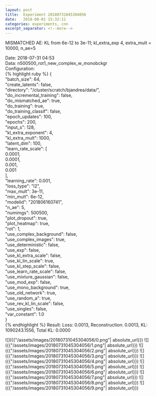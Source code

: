 ```yaml
---
layout: post
title:  Experiment 20180731045304056
date:   2018-08-01 15:32:11
categories: experiments, cnn
excerpt_separator: <!--more-->
---
```

MISMATCHED AE: KL from 6e-12 to 3e-11; kl_extra_exp 4, extra_mult = 10000, n_ae=5  

 <!--more-->
Date: 2018-07-31 04:53  
Data: n500500_rot1_new_complex_w_monobckgr  
Configuration:   
{% highlight ruby %}
{  
    "batch_size": 64,   
    "create_latents": false,   
    "directory": "/cluster/scratch/bjandrea/data/",   
    "do_incremental_training": false,   
    "do_mismatched_ae": true,   
    "do_training": true,   
    "do_training_classif": false,   
    "epoch_updates": 100,   
    "epochs": 200,   
    "input_s": 128,   
    "kl_extra_exponent": 4,   
    "kl_extra_mult": 1000,   
    "latent_dim": 100,   
    "learn_rate_scale": [  
        0.0001,   
        0.0001,   
        0.001,   
        0.001  
    ],   
    "learning_rate": 0.001,   
    "loss_type": "l2",   
    "max_mult": 3e-11,   
    "min_mult": 6e-12,   
    "modelid": "201806160741",   
    "n_ae": 5,   
    "numimgs": 500500,   
    "plot_dropout": true,   
    "plot_heatmap": true,   
    "rot": 1,   
    "use_complex_background": false,   
    "use_complex_images": true,   
    "use_deterministic": false,   
    "use_exp": false,   
    "use_kl_extra_scale": false,   
    "use_kl_lin_scale": true,   
    "use_kl_step_scale": false,   
    "use_learn_rate_scale": false,   
    "use_mixture_gaussian": false,   
    "use_mod_exp": false,   
    "use_mono_background": true,   
    "use_old_network": true,   
    "use_random_a": true,   
    "use_rev_kl_lin_scale": false,   
    "use_singles": false,   
    "var_constant": 1.0  
}  
{% endhighlight %}
Result: Loss: 0.0013, Reconstruction: 0.0013, KL: 1090243.1556, Total KL: 0.0000  

![]({{"/assets/images/20180731045304056/0.png"| absolute_url}})
![]({{"/assets/images/20180731045304056/1.png"| absolute_url}})
![]({{"/assets/images/20180731045304056/2.png"| absolute_url}})
![]({{"/assets/images/20180731045304056/3.png"| absolute_url}})
![]({{"/assets/images/20180731045304056/4.png"| absolute_url}})
![]({{"/assets/images/20180731045304056/5.png"| absolute_url}})
![]({{"/assets/images/20180731045304056/6.png"| absolute_url}})
![]({{"/assets/images/20180731045304056/7.png"| absolute_url}})
![]({{"/assets/images/20180731045304056/8.png"| absolute_url}})
![]({{"/assets/images/20180731045304056/9.png"| absolute_url}})
